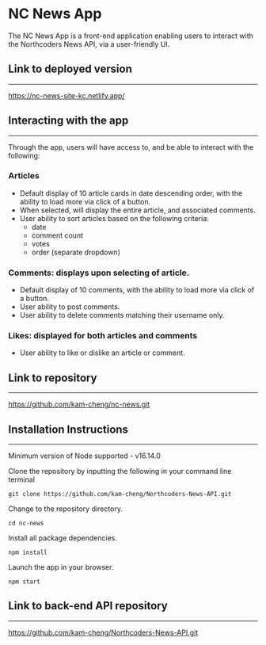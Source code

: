 # NC News App

The NC News App is a front-end application enabling users to interact with the Northcoders News API, via a user-friendly UI.

## Link to deployed version

---

https://nc-news-site-kc.netlify.app/

## Interacting with the app

---

Through the app, users will have access to, and be able to interact with the following:

### Articles

- Default display of 10 article cards in date descending order, with the ability to load more via click of a button.
- When selected, will display the entire article, and associated comments.
- User ability to sort articles based on the following criteria:
  - date
  - comment count
  - votes
  - order (separate dropdown)

### Comments: displays upon selecting of article.

- Default display of 10 comments, with the ability to load more via click of a button.
- User ability to post comments.
- User ability to delete comments matching their username only.

### Likes: displayed for both articles and comments

- User ability to like or dislike an article or comment.

## Link to repository

---

https://github.com/kam-cheng/nc-news.git

## Installation Instructions

---

Minimum version of Node supported - v16.14.0

Clone the repository by inputting the following in your command line terminal

```
git clone https://github.com/kam-cheng/Northcoders-News-API.git
```

Change to the repository directory.

```
cd nc-news
```

Install all package dependencies.

```
npm install
```

Launch the app in your browser.

```
npm start
```

## Link to back-end API repository

---

https://github.com/kam-cheng/Northcoders-News-API.git
